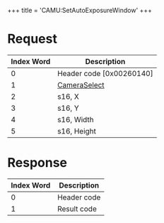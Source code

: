 +++
title = 'CAMU:SetAutoExposureWindow'
+++

# Request

| Index Word | Description                                             |
|------------|---------------------------------------------------------|
| 0          | Header code \[0x00260140\]                              |
| 1          | [CameraSelect](Camera_Services#CameraSelect "wikilink") |
| 2          | s16, X                                                  |
| 3          | s16, Y                                                  |
| 4          | s16, Width                                              |
| 5          | s16, Height                                             |

# Response

| Index Word | Description |
|------------|-------------|
| 0          | Header code |
| 1          | Result code |
